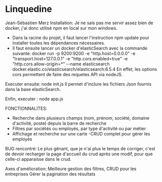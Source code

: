 # Linquedine
Jean-Sébastien Merz
Installation:
Je ne sais pas me servir assez bien de docker, j'ai donc utilisé npm en local sur mon windows.
- Dans la racine du projet, il faut lancer l'instruction npm update pour installer toutes les dépendances nécessaires.
- Il faut ensuite lancer un docker d'elasticSearch avec la commande suivante: 
docker run -p 9200:9200 -e "http.host=0.0.0.0" -e "transport.host=127.0.0.1" -e "http.cors.enabled=true" -e "http.cors.allow-origin=*" --name elasticsearch docker.elastic.co/elasticsearch/elasticsearch:6.5.4
En effet, les options cors permettent de faire des requetes API via nodeJS.

Executer ensuite: node init.js
Il permet d'inclure les fichiers Json fournis dans la base elasticSearch.

Enfin, executer : node app.js

FONCTIONNALITES:
- Recherche dans plusieurs champs (nom, prénom, société, domaine d'activité, poste) depuis la barre de recherche
- Filtres par sociétés ou employés, par type d'activité ou par métier
- Affichage et recherche sur une carte
-CRUD complet pour gérer les employés

BUG rencontré:
Le plus gênant, que je n'ai plus le temps de corriger, c'est de devoir recharger la page d'accueil du crud après une modif,
pour que celle-ci apparaisse dans le crud.

Axes d'amélioration:
Meilleure gestion des filtres,
CRUD pour les entreprises
Gérer la pagination des résultats
